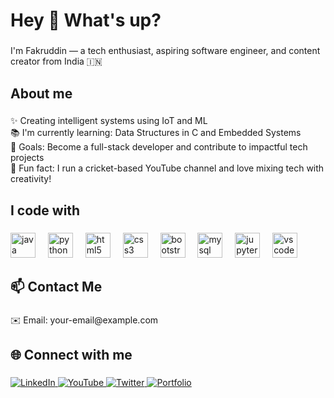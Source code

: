 <h1 align="left">Hey 👋 What's up?</h1>

###

<p align="left">I'm Fakruddin — a tech enthusiast, aspiring software engineer, and content creator from India 🇮🇳</p>

###

<h2 align="left">About me</h2>

###

<p align="left">
✨ Creating intelligent systems using IoT and ML<br>
📚 I'm currently learning: Data Structures in C and Embedded Systems<br>
🎯 Goals: Become a full-stack developer and contribute to impactful tech projects<br>
🎲 Fun fact: I run a cricket-based YouTube channel and love mixing tech with creativity!
</p>

###

<h2 align="left">I code with</h2>

###

<div align="left">
  <img src="https://cdn.jsdelivr.net/gh/devicons/devicon/icons/java/java-original.svg" height="40" alt="java logo" />
  <img width="12" />
  <img src="https://cdn.jsdelivr.net/gh/devicons/devicon/icons/python/python-original.svg" height="40" alt="python logo" />
  <img width="12" />
  <img src="https://cdn.jsdelivr.net/gh/devicons/devicon/icons/html5/html5-original.svg" height="40" alt="html5 logo" />
  <img width="12" />
  <img src="https://cdn.jsdelivr.net/gh/devicons/devicon/icons/css3/css3-original.svg" height="40" alt="css3 logo" />
  <img width="12" />
  <img src="https://cdn.jsdelivr.net/gh/devicons/devicon/icons/bootstrap/bootstrap-original.svg" height="40" alt="bootstrap logo" />
  <img width="12" />
  <img src="https://cdn.jsdelivr.net/gh/devicons/devicon/icons/mysql/mysql-original.svg" height="40" alt="mysql logo" />
  <img width="12" />
  <img src="https://cdn.jsdelivr.net/gh/devicons/devicon/icons/jupyter/jupyter-original.svg" height="40" alt="jupyter logo" />
  <img width="12" />
  <img src="https://cdn.jsdelivr.net/gh/devicons/devicon/icons/vscode/vscode-original.svg" height="40" alt="vscode logo" />
</div>

###

<h2 align="left">📫 Contact Me</h2>

###

<p align="left">
✉️ Email: your-email@example.com
</p>

###

<h2 align="left">🌐 Connect with me</h2>

###

<p align="left">
  <a href="https://www.linkedin.com/in/your-linkedin" target="_blank">
    <img src="https://img.shields.io/badge/LinkedIn-blue?logo=linkedin&logoColor=white" alt="LinkedIn" />
  </a>
  <a href="https://www.youtube.com/@yourchannel" target="_blank">
    <img src="https://img.shields.io/badge/YouTube-red?logo=youtube&logoColor=white" alt="YouTube" />
  </a>
  <a href="https://twitter.com/yourtwitter" target="_blank">
    <img src="https://img.shields.io/badge/Twitter-1DA1F2?logo=twitter&logoColor=white" alt="Twitter" />
  </a>
  <a href="https://your-portfolio.com" target="_blank">
    <img src="https://img.shields.io/badge/Portfolio-000?logo=vercel&logoColor=white" alt="Portfolio" />
  </a>
</p>
